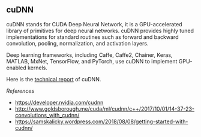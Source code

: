## cuDNN

cuDNN stands for CUDA Deep Neural Network, it is a GPU-accelerated library of primitives for deep
neural networks. cuDNN provides highly tuned implementations for standard routines such as forward
and backward convolution, pooling, normalization, and activation layers.

Deep learning frameworks, including Caffe, Caffe2, Chainer, Keras, MATLAB, MxNet, TensorFlow, and
PyTorch, use cuDNN to implement GPU-enabled kernels.

Here is the [technical report](https://arxiv.org/abs/1410.0759) of cuDNN.

*References*

- https://developer.nvidia.com/cudnn
- http://www.goldsborough.me/cuda/ml/cudnn/c++/2017/10/01/14-37-23-convolutions_with_cudnn/
- https://samskalicky.wordpress.com/2018/08/08/getting-started-with-cudnn/
